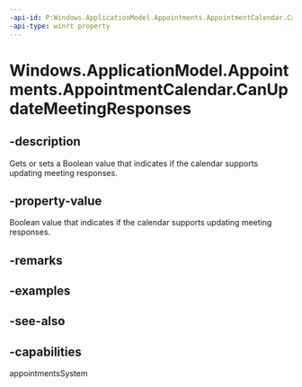 ```yaml
---
-api-id: P:Windows.ApplicationModel.Appointments.AppointmentCalendar.CanUpdateMeetingResponses
-api-type: winrt property
---
```


<!-- Property syntax
public bool CanUpdateMeetingResponses { get;  set; }
-->

# Windows.ApplicationModel.Appointments.AppointmentCalendar.CanUpdateMeetingResponses

## -description
Gets or sets a Boolean value that indicates if the calendar supports updating meeting responses.

## -property-value
Boolean value that indicates if the calendar supports updating meeting responses.

## -remarks

## -examples

## -see-also

## -capabilities
appointmentsSystem
